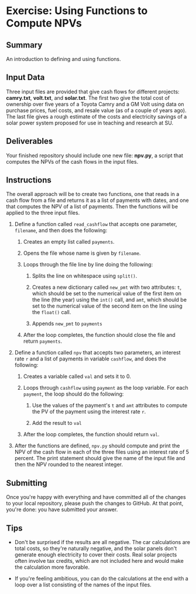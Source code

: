 # Exercise: Using Functions to Compute NPVs

## Summary

An introduction to defining and using functions.

## Input Data

Three input files are provided that give cash flows for different projects: **camry.txt**, **volt.txt**, and **solar.txt**. The first two give the total cost of ownership over five years of a Toyota Camry and a GM Volt using data on purchase prices, fuel costs, and resale value (as of a couple of years ago). The last file gives a rough estimate of the costs and electricity savings of a solar power system proposed for use in teaching and research at SU.

## Deliverables

Your finished repository should include one new file: **npv.py**, a script that computes the NPVs of the cash flows in the input files.

## Instructions

The overall approach will be to create two functions, one that reads in a cash flow from a file and returns it as a list of payments with dates, and one that computes the NPV of a list of payments. Then the functions will be applied to the three input files.

1. Define a function called `read_cashflow` that accepts one parameter, `filename`, and then does the following:

    1. Creates an empty list called `payments`.

    1. Opens the file whose name is given by `filename`.

    1. Loops through the file line by line doing the following:

        1. Splits the line on whitespace using `split()`.

        1. Creates a new dictionary called `new_pmt` with two attributes: `t`, which should be set to the numerical value of the first item on the line (the year) using the `int()` call, and `amt`, which should be set to the numerical value of the second item on the line using the `float()` call.

        1. Appends `new_pmt` to `payments`

    1. After the loop completes, the function should close the file and return `payments`.

1. Define a function called `npv` that accepts two parameters, an interest rate `r` and a list of payments in variable `cashflow`, and does the following:

    1. Creates a variable called `val` and sets it to 0.

    1. Loops through `cashflow` using `payment` as the loop variable. For each `payment`, the loop should do the following:

        1. Use the values of the payment's `t` and `amt` attributes to compute the PV of the payment using the interest rate `r`.

        1. Add the result to `val`

    1. After the loop completes, the function should return `val`.

1. After the functions are defined, `npv.py` should compute and print the NPV of the cash flow in each of the three files using an interest rate of 5 percent. The print statement should give the name of the input file and then the NPV rounded to the nearest integer.

## Submitting

Once you're happy with everything and have committed all of the changes to your local repository, please push the changes to GitHub. At that point, you're done: you have submitted your answer.

## Tips

+ Don't be surprised if the results are all negative. The car calculations are total costs, so they're naturally negative, and the solar panels don't generate enough electricity to cover their costs. Real solar projects often involve tax credits, which are not included here and would make the calculation more favorable.

+ If you're feeling ambitious, you can do the calculations at the end with a loop over a list consisting of the names of the input files.
